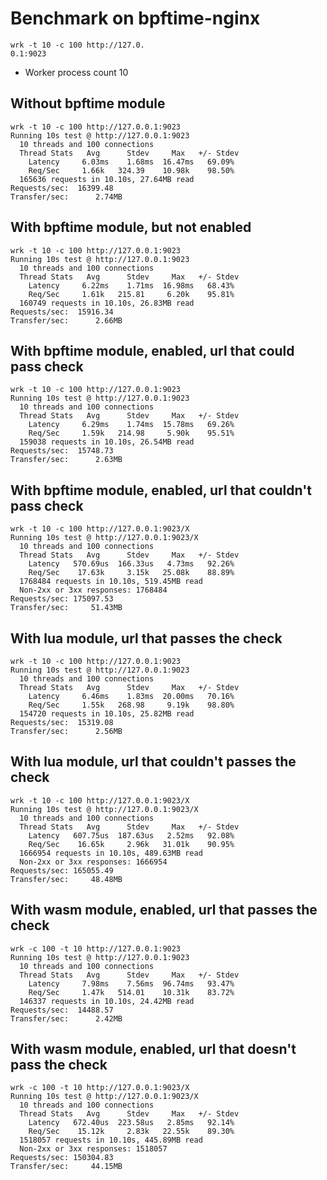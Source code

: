 # Benchmark on bpftime-nginx

```
wrk -t 10 -c 100 http://127.0.
0.1:9023
```

- Worker process count 10

## Without bpftime module

```console
wrk -t 10 -c 100 http://127.0.0.1:9023
Running 10s test @ http://127.0.0.1:9023
  10 threads and 100 connections
  Thread Stats   Avg      Stdev     Max   +/- Stdev
    Latency     6.03ms    1.68ms  16.47ms   69.09%
    Req/Sec     1.66k   324.39    10.98k    98.50%
  165636 requests in 10.10s, 27.64MB read
Requests/sec:  16399.48
Transfer/sec:      2.74MB
```

## With bpftime module, but not enabled

```console
wrk -t 10 -c 100 http://127.0.0.1:9023
Running 10s test @ http://127.0.0.1:9023
  10 threads and 100 connections
  Thread Stats   Avg      Stdev     Max   +/- Stdev
    Latency     6.22ms    1.71ms  16.98ms   68.43%
    Req/Sec     1.61k   215.81     6.20k    95.81%
  160749 requests in 10.10s, 26.83MB read
Requests/sec:  15916.34
Transfer/sec:      2.66MB
```

## With bpftime module, enabled, url that could pass check

```console
wrk -t 10 -c 100 http://127.0.0.1:9023
Running 10s test @ http://127.0.0.1:9023
  10 threads and 100 connections
  Thread Stats   Avg      Stdev     Max   +/- Stdev
    Latency     6.29ms    1.74ms  15.78ms   69.26%
    Req/Sec     1.59k   214.98     5.90k    95.51%
  159038 requests in 10.10s, 26.54MB read
Requests/sec:  15748.73
Transfer/sec:      2.63MB
```

## With bpftime module, enabled, url that couldn't pass check

```console
wrk -t 10 -c 100 http://127.0.0.1:9023/X
Running 10s test @ http://127.0.0.1:9023/X
  10 threads and 100 connections
  Thread Stats   Avg      Stdev     Max   +/- Stdev
    Latency   570.69us  166.33us   4.73ms   92.26%
    Req/Sec    17.63k     3.15k   25.08k    88.89%
  1768484 requests in 10.10s, 519.45MB read
  Non-2xx or 3xx responses: 1768484
Requests/sec: 175097.53
Transfer/sec:     51.43MB
```

## With lua module, url that passes the check
```console
wrk -t 10 -c 100 http://127.0.0.1:9023
Running 10s test @ http://127.0.0.1:9023
  10 threads and 100 connections
  Thread Stats   Avg      Stdev     Max   +/- Stdev
    Latency     6.46ms    1.83ms  20.00ms   70.16%
    Req/Sec     1.55k   268.98     9.19k    98.80%
  154720 requests in 10.10s, 25.82MB read
Requests/sec:  15319.08
Transfer/sec:      2.56MB
```

## With lua module, url that couldn't passes the check

```console
wrk -t 10 -c 100 http://127.0.0.1:9023/X
Running 10s test @ http://127.0.0.1:9023/X
  10 threads and 100 connections
  Thread Stats   Avg      Stdev     Max   +/- Stdev
    Latency   607.75us  187.63us   2.52ms   92.08%
    Req/Sec    16.65k     2.96k   31.01k    90.95%
  1666954 requests in 10.10s, 489.63MB read
  Non-2xx or 3xx responses: 1666954
Requests/sec: 165055.49
Transfer/sec:     48.48MB
```

## With wasm module, enabled, url that passes the check
```console
wrk -c 100 -t 10 http://127.0.0.1:9023
Running 10s test @ http://127.0.0.1:9023
  10 threads and 100 connections
  Thread Stats   Avg      Stdev     Max   +/- Stdev
    Latency     7.98ms    7.56ms  96.74ms   93.47%
    Req/Sec     1.47k   514.01    10.31k    83.72%
  146337 requests in 10.10s, 24.42MB read
Requests/sec:  14488.57
Transfer/sec:      2.42MB
```


## With wasm module, enabled, url that doesn't pass the check
```console
wrk -c 100 -t 10 http://127.0.0.1:9023/X
Running 10s test @ http://127.0.0.1:9023/X
  10 threads and 100 connections
  Thread Stats   Avg      Stdev     Max   +/- Stdev
    Latency   672.40us  223.58us   2.85ms   92.14%
    Req/Sec    15.12k     2.83k   22.55k    89.30%
  1518057 requests in 10.10s, 445.89MB read
  Non-2xx or 3xx responses: 1518057
Requests/sec: 150304.83
Transfer/sec:     44.15MB
```

